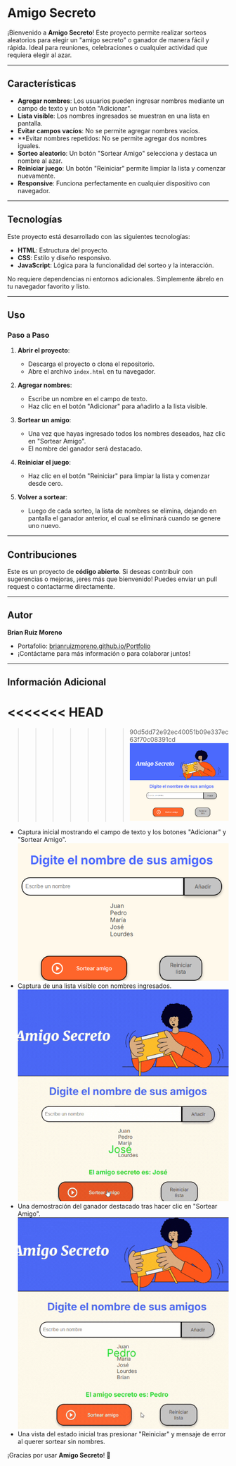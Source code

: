 # Amigo Secreto

¡Bienvenido a **Amigo Secreto**! Este proyecto permite realizar sorteos aleatorios para elegir un "amigo secreto" o ganador de manera fácil y rápida. Ideal para reuniones, celebraciones o cualquier actividad que requiera elegir al azar.

---

## Características

- **Agregar nombres**: Los usuarios pueden ingresar nombres mediante un campo de texto y un botón "Adicionar".
- **Lista visible**: Los nombres ingresados se muestran en una lista en pantalla.
- **Evitar campos vacíos**: No se permite agregar nombres vacíos.
- **Evitar nombres repetidos: No se permite agregar dos nombres iguales.
- **Sorteo aleatorio**: Un botón "Sortear Amigo" selecciona y destaca un nombre al azar.
- **Reiniciar juego**: Un botón "Reiniciar" permite limpiar la lista y comenzar nuevamente.
- **Responsive**: Funciona perfectamente en cualquier dispositivo con navegador.

---

## Tecnologías

Este proyecto está desarrollado con las siguientes tecnologías:

- **HTML**: Estructura del proyecto.
- **CSS**: Estilo y diseño responsivo.
- **JavaScript**: Lógica para la funcionalidad del sorteo y la interacción.

No requiere dependencias ni entornos adicionales. Simplemente ábrelo en tu navegador favorito y listo.

---

## Uso

### Paso a Paso

1. **Abrir el proyecto**:
   - Descarga el proyecto o clona el repositorio.
   - Abre el archivo `index.html` en tu navegador.

2. **Agregar nombres**:
   - Escribe un nombre en el campo de texto.
   - Haz clic en el botón "Adicionar" para añadirlo a la lista visible.

3. **Sortear un amigo**:
   - Una vez que hayas ingresado todos los nombres deseados, haz clic en "Sortear Amigo".
   - El nombre del ganador será destacado.

4. **Reiniciar el juego**:
   - Haz clic en el botón "Reiniciar" para limpiar la lista y comenzar desde cero.

5. **Volver a sortear**:
   - Luego de cada sorteo, la lista de nombres se elimina, dejando en pantalla el ganador anterior, el cual se eliminará cuando se genere uno nuevo.

---

## Contribuciones

Este es un proyecto de **código abierto**. Si deseas contribuir con sugerencias o mejoras, ¡eres más que bienvenido! Puedes enviar un pull request o contactarme directamente.

---

## Autor

**Brian Ruiz Moreno**

- Portafolio: [brianruizmoreno.github.io/Portfolio](https://brianruizmoreno.github.io/Portfolio/)
- ¡Contáctame para más información o para colaborar juntos!

---

## Información Adicional

<<<<<<< HEAD
=======

>>>>>>> 90d5dd72e92ec40051b09e337ec63f70c08391cd
![Vista de la interfaz inicial](./assets/captura-inicial.png)
- Captura inicial mostrando el campo de texto y los botones "Adicionar" y "Sortear Amigo".
![Vista de la lista de nombres](./assets/lista-nombres.png)
- Captura de una lista visible con nombres ingresados.
![Vista del ganador](./assets/ganador.gif)
- Una demostración del ganador destacado tras hacer clic en "Sortear Amigo".
![Vista del estado inicial tras resetear y error en campo vacío](./assets/reset.gif)
- Una vista del estado inicial tras presionar "Reiniciar" y mensaje de error al querer sortear sin nombres.


¡Gracias por usar **Amigo Secreto**! 🎉

